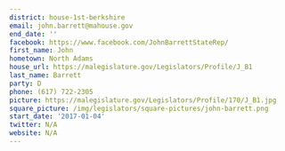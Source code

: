 ```yaml
---
district: house-1st-berkshire
email: john.barrett@mahouse.gov
end_date: ''
facebook: https://www.facebook.com/JohnBarrettStateRep/
first_name: John
hometown: North Adams
house_url: https://malegislature.gov/Legislators/Profile/J_B1
last_name: Barrett
party: D
phone: (617) 722-2305
picture: https://malegislature.gov/Legislators/Profile/170/J_B1.jpg
square_picture: /img/legislators/square-pictures/john-barrett.png
start_date: '2017-01-04'
twitter: N/A
website: N/A
---
```

